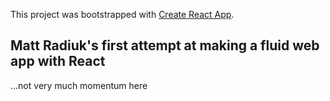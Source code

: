 This project was bootstrapped with [Create React App](https://github.com/facebook/create-react-app).

## Matt Radiuk's first attempt at making a fluid web app with React


...not very much momentum here
